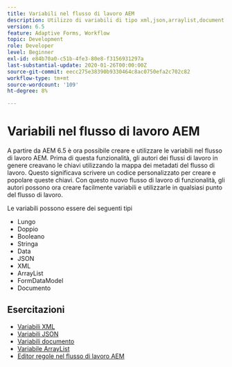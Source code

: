 ```yaml
---
title: Variabili nel flusso di lavoro AEM
description: Utilizzo di variabili di tipo xml,json,arraylist,document nel flusso di lavoro di AEM
version: 6.5
feature: Adaptive Forms, Workflow
topic: Development
role: Developer
level: Beginner
exl-id: e84b70a0-c51b-4fe3-80e8-f3156931297a
last-substantial-update: 2020-01-26T00:00:00Z
source-git-commit: eecc275e38390b9330464c8ac0750efa2c702c82
workflow-type: tm+mt
source-wordcount: '109'
ht-degree: 8%

---
```


# Variabili nel flusso di lavoro AEM

A partire da AEM 6.5 è ora possibile creare e utilizzare le variabili nel flusso di lavoro AEM. Prima di questa funzionalità, gli autori dei flussi di lavoro in genere creavano le chiavi utilizzando la mappa dei metadati del flusso di lavoro. Questo significava scrivere un codice personalizzato per creare e popolare queste chiavi. Con questo nuovo flusso di lavoro di funzionalità, gli autori possono ora creare facilmente variabili e utilizzarle in qualsiasi punto del flusso di lavoro.

Le variabili possono essere dei seguenti tipi

* Lungo
* Doppio
* Booleano
* Stringa
* Data
* JSON
* XML
* ArrayList
* FormDataModel
* Documento

## Esercitazioni

* [Variabili XML](part1.md)
* [Variabili JSON](part2.md)
* [Variabili documento](part3.md)
* [Variabile ArrayList](part4.md)
* [Editor regole nel flusso di lavoro AEM](part5.md)
